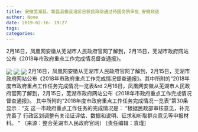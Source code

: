 ```yaml
---
title: 安徽芜湖县、繁昌县撤县设区已获民政部通过待国务院审批_安徽频道
author: None
date: 2019-02-16- 19:27
tags: 
categories: 
---
```

2月16日，凤凰网安徽从芜湖市人民政府官网了解到，2月15日，芜湖市政府网站公布《2018年市政府重点工作完成情况督查通报》。
<!-- more -->
                
<img align="center" border="0" src="http://p1.ifengimg.com/a/2019_07/0677da9e1dbd55b_size155_w500_h306.png" />
                
<img align="center" border="0" src="http://p1.ifengimg.com/a/2019_07/001c373451a5a3d_size57_w1035_h183.png" />
            
<img align="center" border="0" src="http://p2.ifengimg.com/a/2016/0810/204c433878d5cf9size1_w16_h16.png" />
2月16日，凤凰网安徽从芜湖市人民政府官网了解到，2月15日，芜湖市政府网站公布《2018年市政府重点工作完成情况督查通报》。其中所附的“2018年度市政府重点工作任务完成情况一览表&rd
2月16日，凤凰网安徽从芜湖市人民政府官网了解到，2月15日，芜湖市政府网站公布《2018年市政府重点工作完成情况督查通报》。
其中所附的“2018年度市政府重点工作任务完成情况一览表”第30条显示：“支
这一市政府重点工作任务的完成情况是：
“根据民政部审核意见，补充完善了
行政区划调整有关论证评估、数据和说明、征求和听取群众意见等申报材料。
”
（来源：整合芜湖市人民政府官网）
[责任编辑：袁瑾]
            
